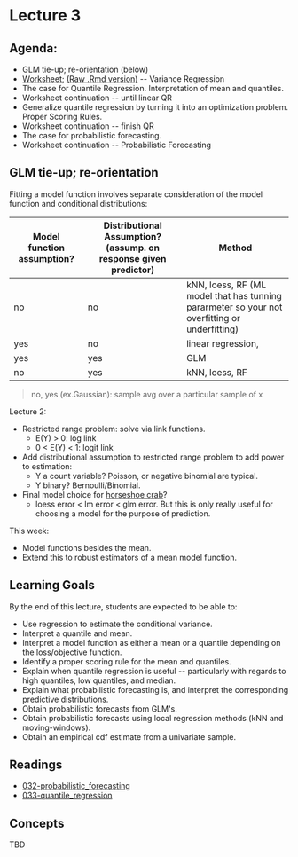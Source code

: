 # Lecture 3

## Agenda:

- GLM tie-up; re-orientation (below)
- [Worksheet](https://ubc-mds.github.io/DSCI_562/lec3/worksheet.nb.html);  [(Raw .Rmd version)](https://raw.githubusercontent.com/UBC-MDS/DSCI_562/master/lec3/worksheet.Rmd) -- Variance Regression
- The case for Quantile Regression. Interpretation of mean and quantiles.
- Worksheet continuation -- until linear QR 
- Generalize quantile regression by turning it into an optimization problem. Proper Scoring Rules.
- Worksheet continuation -- finish QR
- The case for probabilistic forecasting.
- Worksheet continuation -- Probabilistic Forecasting

## GLM tie-up; re-orientation

Fitting a model function involves separate consideration of the model function and conditional distributions:

| Model function assumption? | Distributional Assumption? (assump. on response given predictor)| Method |
|----|----|----|
| no | no | kNN, loess, RF (ML model that has tunning pararmeter so your not overfitting or underfitting) |
| yes | no | linear regression,  |
| yes | yes | GLM |
| no | yes | kNN, loess, RF  |

> no, yes (ex.Gaussian): sample avg over a particular sample of x

Lecture 2:  

- Restricted range problem: solve via link functions.
    - E(Y) > 0: log link
    - 0 < E(Y) < 1: logit link
- Add distributional assumption to restricted range problem to add power to estimation:
    - Y a count variable? Poisson, or negative binomial are typical.
    - Y binary? Bernoulli/Binomial.
- Final model choice for [horseshoe crab](https://ubc-mds.github.io/DSCI_562/lec2/case_study.nb.html)?
	- loess error < lm error < glm error. But this is only really useful for choosing a model for the purpose of prediction.

This week:

- Model functions besides the mean.
- Extend this to robust estimators of a mean model function.


## Learning Goals

By the end of this lecture, students are expected to be able to:

- Use regression to estimate the conditional variance.
- Interpret a quantile and mean.
- Interpret a model function as either a mean or a quantile depending on the loss/objective function.
- Identify a proper scoring rule for the mean and quantiles.
- Explain when quantile regression is useful -- particularly with regards to high quantiles, low quantiles, and median. 
- Explain what probabilistic forecasting is, and interpret the corresponding predictive distributions.
- Obtain probabilistic forecasts from GLM's.
- Obtain probabilistic forecasts using local regression methods (kNN and moving-windows).
- Obtain an empirical cdf estimate from a univariate sample.

## Readings

- [032-probabilistic_forecasting](./032-probabilistic_forecasting.html)
- [033-quantile_regression](./033-quantile_regression.html)

## Concepts

TBD
